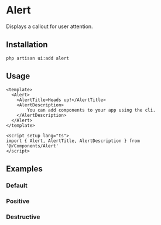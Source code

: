 # Alert

Displays a callout for user attention.

<ComponentPreview name="Alert" />

## Installation

```shell
php artisan ui:add alert
```

## Usage

```vue
<template>
  <Alert>
    <AlertTitle>Heads up!</AlertTitle>
    <AlertDescription>
        You can add components to your app using the cli.
    </AlertDescription>
  </Alert>
</template>

<script setup lang="ts">
import { Alert, AlertTitle, AlertDescription } from '@/Components/Alert'
</script>
```

## Examples

### Default

<ComponentPreview name="Alert" />

### Positive

<ComponentPreview name="AlertPositive" />

### Destructive

<ComponentPreview name="AlertDestructive" />
